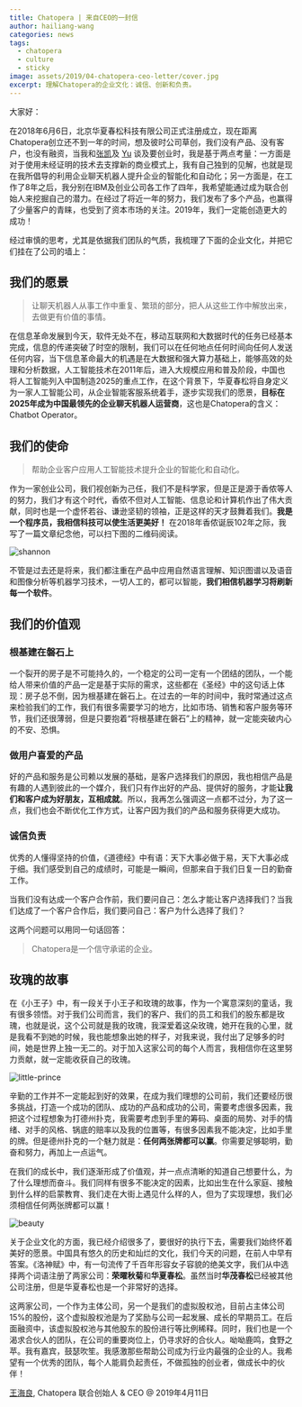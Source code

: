 ```yaml
---
title: Chatopera | 来自CEO的一封信
author: hailiang-wang
categories: news
tags:
  - chatopera
  - culture
  - sticky
image: assets/2019/04-chatopera-ceo-letter/cover.jpg
excerpt: 理解Chatopera的企业文化：诚信、创新和负责。
---
```


大家好：

在2018年6月6日，北京华夏春松科技有限公司正式注册成立，现在距离Chatopera创立还不到一年的时间，想及彼时公司草创，我们没有产品、没有客户，也没有融资，当我和[张凯](https://pre-angel.com/peoples/kai-zhang/)及 [Yu](https://pre-angel.com/peoples/yu-xiang/) 谈及要创业时，我是基于两点考量：一方面是对于使用未经证明的技术去支撑新的商业模式上，我有自己独到的见解，也就是现在我所倡导的利用企业聊天机器人提升企业的智能化和自动化；另一方面是，在工作了8年之后，我分别在IBM及创业公司各工作了四年，我希望能通过成为联合创始人来挖掘自己的潜力。在经过了将近一年的努力，我们发布了多个产品，也赢得了少量客户的青睐，也受到了资本市场的关注。2019年，我们一定能创造更大的成功！

经过审慎的思考，尤其是依据我们团队的气质，我梳理了下面的企业文化，并把它们挂在了公司的墙上：

## 我们的愿景

> 让聊天机器人从事工作中重复、繁琐的部分，把人从这些工作中解放出来，去做更有价值的事情。

在信息革命发展到今天，软件无处不在，移动互联网和大数据时代的任务已经基本完成，信息的传递突破了时空的限制，我们可以在任何地点任何时间向任何人发送任何内容，当下信息革命最大的机遇是在大数据和强大算力基础上，能够高效的处理和分析数据，人工智能技术在2011年后，进入大规模应用和普及阶段，中国也将人工智能列入中国制造2025的重点工作，在这个背景下，华夏春松将自身定义为一家人工智能公司，从企业智能客服系统着手，逐步实现我们的愿景，**目标在2025年成为中国最领先的企业聊天机器人运营商**，这也是Chatopera的含义：Chatbot Operator。

## 我们的使命

> 帮助企业客户应用人工智能技术提升企业的智能化和自动化。

作为一家创业公司，我们视创新为己任，我们不是科学家，但是正是源于香侬等人的努力，我们才有这个时代，香侬不但对人工智能、信息论和计算机作出了伟大贡献，同时也是一个虚怀若谷、谦逊坚韧的领袖，正是这样的天才鼓舞着我们。**我是一个程序员，我相信科技可以使生活更美好！** 在2018年香侬诞辰102年之际，我写了一篇文章纪念他，可以扫下图的二维码阅读。

![shannon](/assets/2019/04-chatopera-ceo-letter/shannon.jpg)

不管是过去还是将来，我们都注重在产品中应用自然语言理解、知识图谱以及语音和图像分析等机器学习技术，一切人工的，都可以智能，**我们相信机器学习将刷新每一个软件**。

## 我们的价值观

### 根基建在磐石上

一个裂开的房子是不可能持久的，一个稳定的公司一定有一个团结的团队，一个能给人带来价值的产品一定是基于实际的需求，这些都在《圣经》中的这句话上体现：房子总不倒，因为根基建在磐石上。在过去的一年的时间中，我时常通过这点来检验我们的工作，我们有很多需要学习的地方，比如市场、销售和客户服务等环节，我们还很薄弱，但是只要抱着“将根基建在磐石”上的精神，就一定能突破内心的不安、恐惧。

### 做用户喜爱的产品

好的产品和服务是公司赖以发展的基础，是客户选择我们的原因，我也相信产品是有趣的人遇到彼此的一个媒介，我们只有作出好的产品、提供好的服务，才能**让我们和客户成为好朋友，互相成就**。所以，我再怎么强调这一点都不过分，为了这一点，我们也会不断优化工作方式，让客户因为我们的产品和服务获得更大成功。

### 诚信负责

优秀的人懂得坚持的价值，《道德经》中有语：天下大事必做于易，天下大事必成于细。我们感受到自己的成绩时，可能是一瞬间，但那来自于我们日复一日的勤奋工作。

当我们没有达成一个客户合作前，我们要问自己：怎么才能让客户选择我们？当我们达成了一个客户合作后，我们要问自己：客户为什么选择了我们？

这两个问题可以用同一句话回答：

> Chatopera是一个信守承诺的企业。

## 玫瑰的故事

在《小王子》中，有一段关于小王子和玫瑰的故事，作为一个寓意深刻的童话，我有很多领悟。对于我们公司而言，我们的客户、我们的员工和我们的股东都是玫瑰，也就是说，这个公司就是我的玫瑰，我深爱着这朵玫瑰，她开在我的心里，就是我看不到她的时候，我也能想象出她的样子，对我来说，我付出了足够多的时间，她是世界上独一无二的。对于加入这家公司的每个人而言，我相信你在这里努力贡献，就一定能收获自己的玫瑰。

![little-prince](/assets/2019/04-chatopera-ceo-letter/rose.jpg)

辛勤的工作并不一定能起到好的效果，在成为我们理想的公司前，我们还要经历很多挑战，打造一个成功的团队、成功的产品和成功的公司，需要考虑很多因素，我把这个过程想象为打德州扑克，我需要考虑到手里的筹码、桌面的局势、对手的情绪、对手的风格、锅底的赔率以及我的位置等，有很多因素我不能决定，比如手里的牌。但是德州扑克的一个魅力就是：**任何两张牌都可以赢**。你需要足够聪明，勤奋和努力，再加上一点运气。

在我们的成长中，我们逐渐形成了价值观，并一点点清晰的知道自己想要什么，为了什么理想而奋斗。我们同样有很多不能决定的因素，比如出生在什么家庭、接触到什么样的启蒙教育、我们走在大街上遇见什么样的人，但为了实现理想，我们必须相信任何两张牌都可以赢！

![beauty](/assets/2019/04-chatopera-ceo-letter/beauty.jpg)

关于企业文化的方面，我已经介绍很多了，要很好的执行下去，需要我们始终怀着美好的愿景。中国具有悠久的历史和灿烂的文化，我们今天的问题，在前人中早有答案。《洛神赋》中，有一句流传了千百年形容女子容貌的绝美文字，我们从中选择两个词语注册了两家公司：**荣曜秋菊**和**华夏春松**。虽然当时**华茂春松**已经被其他公司注册，但是华夏春松也是一个非常好的选择。

这两家公司，一个作为主体公司，另一个是我们的虚拟股权池，目前占主体公司15%的股份，这个虚拟股权池是为了奖励与公司一起发展、成长的早期员工。在后面融资中，该虚拟股权池与其他股东的股份进行等比例稀释。同时，我们也是一个渴求合伙人的团队，在公司的重要岗位上，仍寻求好的合伙人。呦呦鹿鸣，食野之苹。我有嘉宾，鼓瑟吹笙。我感激那些帮助公司成为行业内最强的企业的人。我希望有一个优秀的团队，每个人能肩负起责任，不做孤独的创业者，做成长中的伙伴！

[王海良](https://pre-angel.com/peoples/hailiang-wang/), Chatopera 联合创始人 & CEO  @ 2019年4月11日
